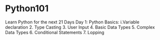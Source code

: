 # Python101
Learn Python for the next 21 Days
Day 1: Python Basics:
  i.Variable declaration
  2. Type Casting
  3. User Input
  4. Basic Data Types
  5. Complex Data Types
  6. Conditional Statements
  7. Lopping
  

